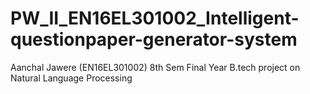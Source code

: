 # PW_II_EN16EL301002_Intelligent-questionpaper-generator-system
Aanchal Jawere (EN16EL301002) 8th Sem Final Year B.tech project on Natural Language Processing
